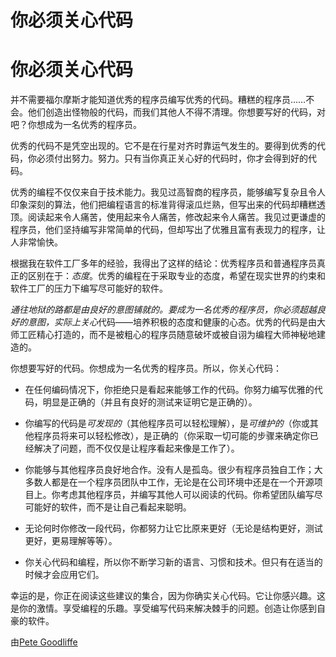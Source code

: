 # 你必须关心代码

# 你必须关心代码

并不需要福尔摩斯才能知道优秀的程序员编写优秀的代码。糟糕的程序员……不会。他们创造出怪物般的代码，而我们其他人不得不清理。你想要写好的代码，对吧？你想成为一名优秀的程序员。

优秀的代码不是凭空出现的。它不是在行星对齐时靠运气发生的。要得到优秀的代码，你必须付出努力。努力。只有当你真正关心好的代码时，你才会得到好的代码。

优秀的编程不仅仅来自于技术能力。我见过高智商的程序员，能够编写复杂且令人印象深刻的算法，他们把编程语言的标准背得滚瓜烂熟，但写出来的代码却糟糕透顶。阅读起来令人痛苦，使用起来令人痛苦，修改起来令人痛苦。我见过更谦虚的程序员，他们坚持编写非常简单的代码，但却写出了优雅且富有表现力的程序，让人非常愉快。

根据我在软件工厂多年的经验，我得出了这样的结论：优秀程序员和普通程序员真正的区别在于：*态度*。优秀的编程在于采取专业的态度，希望在现实世界的约束和软件工厂的压力下编写尽可能好的软件。

*通往地狱的路都是由良好的意图铺就的。*要成为一名优秀的程序员，你必须超越良好的意图，实际上*关心*代码——培养积极的态度和健康的心态。优秀的代码是由大师工匠精心打造的，而不是被粗心的程序员随意破坏或被自诩为编程大师神秘地建造的。

你想要写好的代码。你想成为一名优秀的程序员。所以，你关心代码：

+   在任何编码情况下，你拒绝只是看起来能够工作的代码。你努力编写优雅的代码，明显是正确的（并且有良好的测试来证明它是正确的）。

+   你编写的代码是*可发现的*（其他程序员可以轻松理解），是*可维护的*（你或其他程序员将来可以轻松修改），是正确的（你采取一切可能的步骤来确定你已经解决了问题，而不仅仅是让程序看起来像是工作了）。

+   你能够与其他程序员良好地合作。没有人是孤岛。很少有程序员独自工作；大多数人都是在一个程序员团队中工作，无论是在公司环境中还是在一个开源项目上。你考虑其他程序员，并编写其他人可以阅读的代码。你希望团队编写尽可能好的软件，而不是让自己看起来聪明。

+   无论何时你修改一段代码，你都努力让它比原来更好（无论是结构更好，测试更好，更易理解等等）。

+   你关心代码和编程，所以你不断学习新的语言、习惯和技术。但只有在适当的时候才会应用它们。

幸运的是，你正在阅读这些建议的集合，因为你确实关心代码。它让你感兴趣。这是你的激情。享受编程的乐趣。享受编写代码来解决棘手的问题。创造让你感到自豪的软件。

由[Pete Goodliffe](http://programmer.97things.oreilly.com/wiki/index.php/Pete_Goodliffe)
